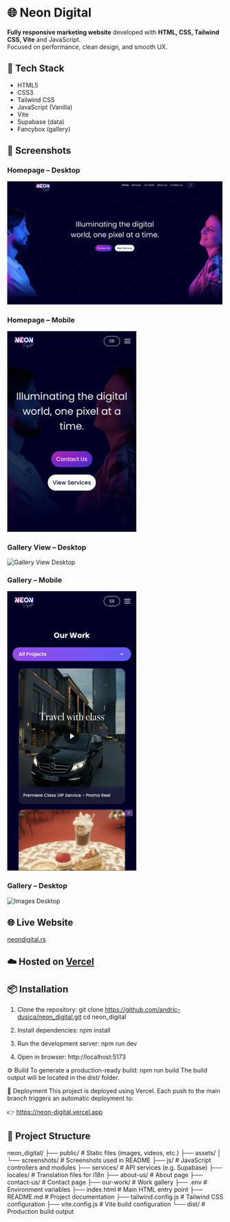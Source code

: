 # 🌐 Neon Digital

**Fully responsive marketing website** developed with **HTML, CSS, Tailwind CSS, Vite** and JavaScript.  
Focused on performance, clean design, and smooth UX.

## 🚀 Tech Stack

- HTML5
- CSS3
- Tailwind CSS
- JavaScript (Vanilla)
- Vite
- Supabase (data)
- Fancybox (gallery)

## 📸 Screenshots

### Homepage – Desktop
<img src="./assets/screenshots/homepage_desktop.png" alt="Homepage Desktop" width="500"/>

### Homepage – Mobile
<img src="./assets/screenshots/homepage_mobile.png" alt="Homepage Mobile" width="300"/>

### Gallery View – Desktop
<img src="./assets/screenshots/gallery_view_desktop.png" alt="Gallery View Desktop" width="500"/>

### Gallery – Mobile
<img src="./assets/screenshots/images_mobile.png" alt="Images Mobile" width="300"/>

### Gallery – Desktop
<img src="./assets/screenshots/images_desktop.png" alt="Images Desktop" width="500"/>


## 🌐 Live Website  
[neondigital.rs](https://neondigital.rs)

## ☁️ Hosted on [Vercel](https://vercel.com)

## 📦 Installation

1. Clone the repository:
git clone https://github.com/andric-dusica/neon_digital.git
cd neon_digital

2. Install dependencies:
npm install

3. Run the development server:
npm run dev

4. Open in browser:
http://localhost:5173

⚙️ Build
To generate a production-ready build:
npm run build
The build output will be located in the dist/ folder.

🚀 Deployment
This project is deployed using Vercel.
Each push to the main branch triggers an automatic deployment to:

👉 https://neon-digital.vercel.app

## 📁 Project Structure

neon_digital/ ├── public/ # Static files (images, videos, etc.) ├── assets/ │ └── screenshots/ # Screenshots used in README ├── js/ # JavaScript controllers and modules ├── services/ # API services (e.g. Supabase) ├── locales/ # Translation files for i18n ├── about-us/ # About page ├── contact-us/ # Contact page ├── our-work/ # Work gallery ├── .env # Environment variables ├── index.html # Main HTML entry point ├── README.md # Project documentation ├── tailwind.config.js # Tailwind CSS configuration ├── vite.config.js # Vite build configuration └── dist/ # Production build output

